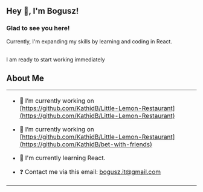 ## Hey 👋, I'm Bogusz!  

### Glad to see you here!  
Currently, I'm expanding my skills by learning and coding in React.

<br/>  
  I am ready to start working immediately

## About Me
<table><tr><td valign="top" width="100%">

- 🔭 I’m currently working on [https://github.com/KathidB/Little-Lemon-Restaurant](https://github.com/KathidB/Little-Lemon-Restaurant)
- 🔭 I’m currently working on [https://github.com/KathidB/Little-Lemon-Restaurant](https://github.com/KathidB/bet-with-friends)
  

- 🌱 I'm currently learning React.
  

- ❓ Contact me via this email: bogusz.it@gmail.com  

</table>  

<br/>  



